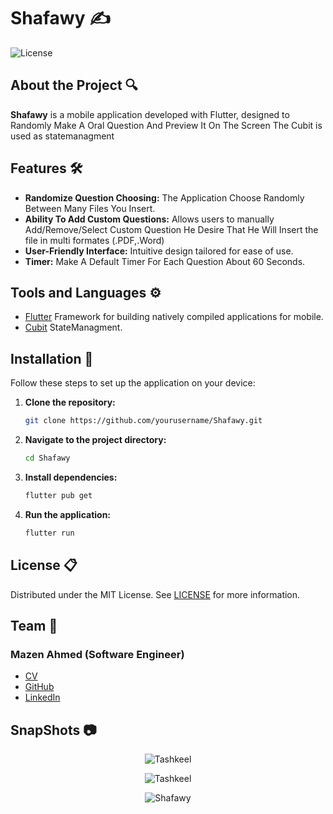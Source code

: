 # Shafawy ✍️
![License](https://img.shields.io/github/license/Mazen20021/Shafawy) 

## About the Project 🔍

**Shafawy** is a mobile application developed with Flutter, designed to Randomly Make A Oral Question And Preview It On The Screen The Cubit is used as statemanagment

## Features 🛠️

- **Randomize Question Choosing:** The Application Choose Randomly Between Many Files You Insert.
- **Ability To Add Custom Questions:** Allows users to manually Add/Remove/Select Custom Question He Desire That He Will Insert the file in multi formates (.PDF,.Word)
- **User-Friendly Interface:** Intuitive design tailored for ease of use.
- **Timer:** Make A Default Timer For Each Question About 60 Seconds.

## Tools and Languages ⚙️
- [Flutter](https://flutter.dev/) Framework for building natively compiled applications for mobile.
- [Cubit](https://pub.dev/packages/flutter_bloc) StateManagment.

## Installation 🔗

Follow these steps to set up the application on your device:

1. **Clone the repository:**

   ```bash
   git clone https://github.com/yourusername/Shafawy.git
   
2. **Navigate to the project directory:**
   ```bash
   cd Shafawy

3. **Install dependencies:**
    ```bash
   flutter pub get
    
4. **Run the application:**
   ```bash
   flutter run

## License 📋
Distributed under the MIT License. See [LICENSE](https://github.com/Mazen20021/Shafawy/blob/main/LICENSE.txt) for more information.
 
## Team 👥
### Mazen Ahmed (Software Engineer)
- [CV](https://mazen20021.github.io/CV/)
- [GitHub](https://github.com/Mazen20021)
- [LinkedIn](https://www.linkedin.com/in/mazen-mansour-b4726123a/)

## SnapShots 📷

<p align="center">
  <img src="https://github.com/user-attachments/assets/c7598fb6-56eb-4980-a733-e03ec99a28c7" alt="Tashkeel" />
</p>

<p align="center">
  <img src="https://github.com/user-attachments/assets/8e478f74-f340-4937-95f4-4fed461b3eba" alt="Tashkeel" />
</p>

<p align="center">
  <img src="https://github.com/user-attachments/assets/c88c6adb-ee5e-461b-b0ce-5f6f0d86f84f" alt="Shafawy" />
</p>


